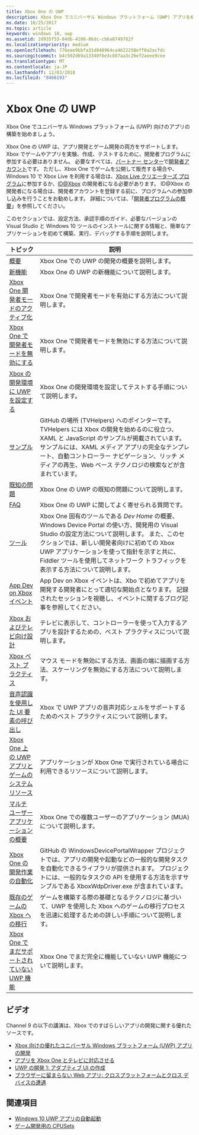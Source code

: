 ```yaml
---
title: Xbox One の UWP
description: Xbox One でユニバーサル Windows プラットフォーム (UWP) アプリを構築する方法。
ms.date: 10/25/2017
ms.topic: article
keywords: windows 10, uwp
ms.assetid: 2d935f53-84db-4108-86dc-cb6a0749782f
ms.localizationpriority: medium
ms.openlocfilehash: 776eae9bbfa31d840964ca4622258eff0a2acfdc
ms.sourcegitcommit: b4c502d69a13340f6e3c887aa3c26ef2aeee9cee
ms.translationtype: MT
ms.contentlocale: ja-JP
ms.lasthandoff: 12/03/2018
ms.locfileid: "8466193"
---
```

# <a name="uwp-on-xbox-one"></a>Xbox One の UWP

Xbox One でユニバーサル Windows プラットフォーム (UWP) 向けのアプリの構築を始めましょう。

Xbox One の UWP は、アプリ開発とゲーム開発の両方をサポートします。 Xbox でゲームやアプリを実験、作成、テストするために、開発者プログラムに参加する必要はありません。 必要なすべては、[パートナー センター](https://partner.microsoft.com/dashboard)で[開発者アカウント](https://developer.microsoft.com/en-us/store/register)です。 ただし、Xbox One でゲームを公開して販売する場合や、Windows 10 で Xbox Live を利用する場合は、[Xbox Live クリエーターズ プログラム](https://developer.microsoft.com/games/xbox/xboxlive/creator)に参加するか、[ID@Xbox](http://www.xbox.com/Developers/id) の開発者になる必要があります。 ID@Xbox の開発者になる場合は、開発者アカウントを登録する前に、プログラムへの参加申し込みを行うことをお勧めします。 詳細については、「[開発者プログラムの概要](../xbox-live/developer-program-overview.md)」を参照してください。

このセクションでは、設定方法、承認手順のガイド、必要なバージョンの Visual Studio と Windows 10 ツールのインストールに関する情報と、簡単なアプリケーションを初めて構築、実行、デバッグする手順を説明します。 

| トピック      | 説明 |
|------------|-------------|
|[概要](getting-started.md)| Xbox One での UWP の開発の概要を説明します。 |
|[新機能](whats-new.md)| Xbox One の UWP の新機能について説明します。 |
|[Xbox One 開発者モードのアクティブ化](devkit-activation.md)| Xbox One で開発者モードを有効にする方法について説明します。 |
|[Xbox One で開発者モードを無効にする](devkit-deactivation.md)| Xbox One で開発者モードを無効にする方法について説明します。 |
|[Xbox の開発環境に UWP を設定する](development-environment-setup.md)| Xbox One の開発環境を設定してテストする手順について説明します。 |
|[サンプル](samples.md)| GitHub の場所 (TVHelpers) へのポインターです。TVHelpers には Xbox の開発を始めるのに役立つ、XAML と JavaScript のサンプルが掲載されています。 サンプルには、XAML メディア アプリの完全なテンプレート、自動コントローラー ナビゲーション、リッチ メディアの再生、Web ベース テクノロジの検索などが含まれています。 |
|[既知の問題](known-issues.md)| Xbox One の UWP の既知の問題について説明します。 |
|[FAQ](frequently-asked-questions.md)| Xbox One の UWP に関してよく寄せられる質問です。 |
|[ツール](introduction-to-xbox-tools.md)| Xbox One 固有のツールである _Dev Home_ の概要、Windows Device Portal の使い方、開発用の Visual Studio の設定方法について説明します。 また、このセクションでは、新しい開発者向けに初めての Xbox UWP アプリケーションを使って指針を示すと共に、Fiddler ツールを使用してネットワーク トラフィックを表示する方法について説明します。 |
| [App Dev on Xbox イベント](https://developer.microsoft.com/windows/projects/campaigns/app-dev-on-xbox-event) | App Dev on Xbox イベントは、Xbo で初めてアプリを開発する開発者にとって適切な開始点となります。 記録されたセッションを視聴し、イベントに関するブログ記事を参照してください。 |
|[Xbox およびテレビ向け設計](../design/devices/designing-for-tv.md)| テレビに表示して、コントローラーを使って入力するアプリを設計するための、ベスト プラクティスについて説明します。 |
|[Xbox ベスト プラクティス](tailoring-for-xbox.md)| マウス モードを無効にする方法、画面の端に描画する方法、スケーリングを無効にする方法について説明します。 |
|[音声認識を使用した UI 要素の呼び出し](ves-on-xbox.md)| Xbox で UWP アプリの音声対応シェルをサポートするためのベスト プラクティスについて説明します。 |
|[Xbox One 上の UWP アプリとゲームのシステム リソース](system-resource-allocation.md)| アプリケーションが Xbox One で実行されている場合に利用できるリソースについて説明します。 |
|[マルチ ユーザー アプリケーションの概要](multi-user-applications.md)| Xbox One での複数ユーザーのアプリケーション (MUA) について説明します。 |
| [Xbox One の開発作業の自動化](https://github.com/Microsoft/WindowsDevicePortalWrapper/tree/v0.9.4) | GitHub の WindowsDevicePortalWrapper プロジェクトでは、アプリの開発や起動などの一般的な開発タスクを自動化できるライブラリが提供されます。 プロジェクトには、一般的なタスクの API を使用する方法を示すサンプルである XboxWdpDriver.exe が含まれています。 |
|[既存のゲームの Xbox への移行](development-lanes-landing.md)|ゲームを構築する際の基礎となるテクノロジに基づいて、UWP を使用した Xbox へのゲームの移行プロセスを迅速に処理するための詳しい手順について説明します。|
|[Xbox One でまだサポートされていない UWP 機能](http://go.microsoft.com/fwlink/p/?LinkId=760755)|  Xbox One でまだ完全に機能していない UWP 機能について説明します。|

## <a name="videos"></a>ビデオ

Channel 9 の以下の講演は、Xbox でのすばらしいアプリの開発に関する優れたソースです。

* [Xbox 向けの優れたユニバーサル Windows プラットフォーム (UWP) アプリの開発](https://channel9.msdn.com/Events/Build/2016/B883)
* [アプリを Xbox One とテレビに対応させる](https://channel9.msdn.com/Events/Build/2016/T651-R1)
* [UWP の開発 1: アダプティブ UI の作成](https://channel9.msdn.com/Events/Build/2016/L724-R1)
* [ブラウザーに留まらない Web アプリ: クロスプラットフォームとクロス デバイスの遭遇](https://channel9.msdn.com/Events/Build/2016/B888)

## <a name="see-also"></a>関連項目

- [Windows 10 UWP アプリの自動起動](automate-launching-uwp-apps.md)
- [ゲーム開発用の CPUSets](cpusets-games.md)